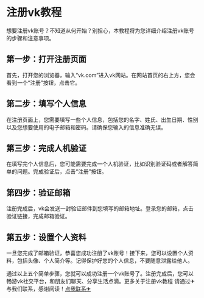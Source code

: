 # 注册vk教程

想要注册vk账号？不知道从何开始？别担心，本教程将为您详细介绍注册vk账号的步骤和注意事项。

## 第一步：打开注册页面

首先，打开您的浏览器，输入“vk.com”进入vk网站。在网站首页的右上方，您会看到一个“注册”按钮，点击它。

## 第二步：填写个人信息

在注册页面上，您需要填写一些个人信息，包括您的名字、姓氏、出生日期、性别以及您想要使用的电子邮箱和密码。请确保您输入的信息准确无误。

## 第三步：完成人机验证

在填写完个人信息后，您可能需要完成一个人机验证，比如识别验证码或者解答简单的问题。完成验证后，点击“注册”按钮。

## 第四步：验证邮箱

注册完成后，vk会发送一封验证邮件到您填写的邮箱地址。登录您的邮箱，点击验证链接，完成邮箱验证。

## 第五步：设置个人资料

一旦您完成了邮箱验证，恭喜您成功注册了vk账号！接下来，您可以设置个人资料，包括头像、个人简介等。记得保护好您的个人信息，不要随意泄露给他人。

通过以上五个简单步骤，您就可以成功注册一个vk账号了。注册完成后，您可以畅游vk社交平台，和朋友们聊天、分享生活点滴。更多关于注册vk教程 请通过✈与我们联系，感谢阅读！[点我联系✈](https://blog.k02.cc)